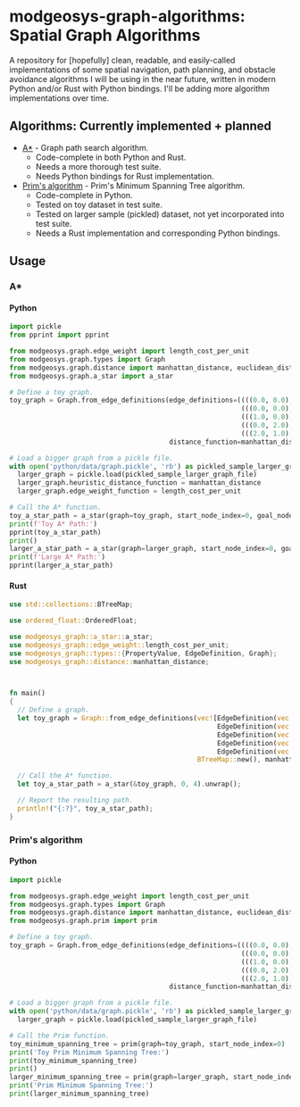 # modgeosys-graph-algorithms: Spatial Graph Algorithms

A repository for [hopefully] clean, readable, and easily-called implementations of some spatial navigation,
path planning, and obstacle avoidance algorithms I will be using in the near future, written in modern
Python and/or Rust with Python bindings. I'll be adding more algorithm implementations over time.

## Algorithms: Currently implemented + planned
* [A*](https://en.wikipedia.org/wiki/A*_search_algorithm) - Graph path search algorithm.
  * Code-complete in both Python and Rust.
  * Needs a more thorough test suite.
  * Needs Python bindings for Rust implementation.
* [Prim's algorithm](https://en.wikipedia.org/wiki/Prim's_algorithm) - Prim's Minimum Spanning Tree algorithm.
  * Code-complete in Python.
  * Tested on toy dataset in test suite.
  * Tested on larger sample (pickled) dataset, not yet incorporated into test suite.
  * Needs a Rust implementation and corresponding Python bindings.

## Usage

### A\*

#### Python

```python
import pickle
from pprint import pprint

from modgeosys.graph.edge_weight import length_cost_per_unit
from modgeosys.graph.types import Graph
from modgeosys.graph.distance import manhattan_distance, euclidean_distance
from modgeosys.graph.a_star import a_star

# Define a toy graph.
toy_graph = Graph.from_edge_definitions(edge_definitions=((((0.0, 0.0), (0.0, 2.0)), 2, {'cost_per_unit': 2}),
                                                          (((0.0, 0.0), (1.0, 0.0)), 1, {'cost_per_unit': 1}),
                                                          (((1.0, 0.0), (2.0, 1.0)), 2, {'cost_per_unit': 1}),
                                                          (((0.0, 2.0), (2.0, 3.0)), 3, {'cost_per_unit': 3}),
                                                          (((2.0, 1.0), (2.0, 3.0)), 2, {'cost_per_unit': 1})),
                                        distance_function=manhattan_distance, edge_weight_function=length_cost_per_unit)

# Load a bigger graph from a pickle file.
with open('python/data/graph.pickle', 'rb') as pickled_sample_larger_graph_file:
  larger_graph = pickle.load(pickled_sample_larger_graph_file)
  larger_graph.heuristic_distance_function = manhattan_distance
  larger_graph.edge_weight_function = length_cost_per_unit

# Call the A* function.
toy_a_star_path = a_star(graph=toy_graph, start_node_index=0, goal_node_index=4)
print(f'Toy A* Path:')
pprint(toy_a_star_path)
print()
larger_a_star_path = a_star(graph=larger_graph, start_node_index=0, goal_node_index=4)
print(f'Large A* Path:')
pprint(larger_a_star_path)
```

#### Rust
```rust
use std::collections::BTreeMap;

use ordered_float::OrderedFloat;

use modgeosys_graph::a_star::a_star;
use modgeosys_graph::edge_weight::length_cost_per_unit;
use modgeosys_graph::types::{PropertyValue, EdgeDefinition, Graph};
use modgeosys_graph::distance::manhattan_distance;



fn main()
{
  // Define a graph.
  let toy_graph = Graph::from_edge_definitions(vec![EdgeDefinition(vec![vec![0.0, 0.0], vec![0.0, 2.0]], 2.0, [("cost_per_unit".to_string(), PropertyValue::Float(OrderedFloat(2.0)))].iter().cloned().collect()),
                                                    EdgeDefinition(vec![vec![0.0, 0.0], vec![1.0, 0.0]], 1.0, [("cost_per_unit".to_string(), PropertyValue::Float(OrderedFloat(1.0)))].iter().cloned().collect()),
                                                    EdgeDefinition(vec![vec![1.0, 0.0], vec![2.0, 1.0]], 2.0, [("cost_per_unit".to_string(), PropertyValue::Float(OrderedFloat(1.0)))].iter().cloned().collect()),
                                                    EdgeDefinition(vec![vec![0.0, 2.0], vec![2.0, 3.0]], 3.0, [("cost_per_unit".to_string(), PropertyValue::Float(OrderedFloat(3.0)))].iter().cloned().collect()),
                                                    EdgeDefinition(vec![vec![2.0, 1.0], vec![2.0, 3.0]], 2.0, [("cost_per_unit".to_string(), PropertyValue::Float(OrderedFloat(1.0)))].iter().cloned().collect())],
                                               BTreeMap::new(), manhattan_distance, Some(length_cost_per_unit));

  // Call the A* function.
  let toy_a_star_path = a_star(&toy_graph, 0, 4).unwrap();

  // Report the resulting path.
  println!("{:?}", toy_a_star_path);
}
```

### Prim's algorithm

#### Python

```python
import pickle

from modgeosys.graph.edge_weight import length_cost_per_unit
from modgeosys.graph.types import Graph
from modgeosys.graph.distance import manhattan_distance, euclidean_distance
from modgeosys.graph.prim import prim

# Define a toy graph.
toy_graph = Graph.from_edge_definitions(edge_definitions=((((0.0, 0.0), (0.0, 2.0)), 2, {'cost_per_unit': 2}),
                                                          (((0.0, 0.0), (1.0, 0.0)), 1, {'cost_per_unit': 1}),
                                                          (((1.0, 0.0), (2.0, 1.0)), 2, {'cost_per_unit': 1}),
                                                          (((0.0, 2.0), (2.0, 3.0)), 3, {'cost_per_unit': 3}),
                                                          (((2.0, 1.0), (2.0, 3.0)), 2, {'cost_per_unit': 1})),
                                        distance_function=manhattan_distance, edge_weight_function=length_cost_per_unit)

# Load a bigger graph from a pickle file.
with open('python/data/graph.pickle', 'rb') as pickled_sample_larger_graph_file:
  larger_graph = pickle.load(pickled_sample_larger_graph_file)

# Call the Prim function.
toy_minimum_spanning_tree = prim(graph=toy_graph, start_node_index=0)
print('Toy Prim Minimum Spanning Tree:')
print(toy_minimum_spanning_tree)
print()
larger_minimum_spanning_tree = prim(graph=larger_graph, start_node_index=0)
print('Prim Minimum Spanning Tree:')
print(larger_minimum_spanning_tree)
```